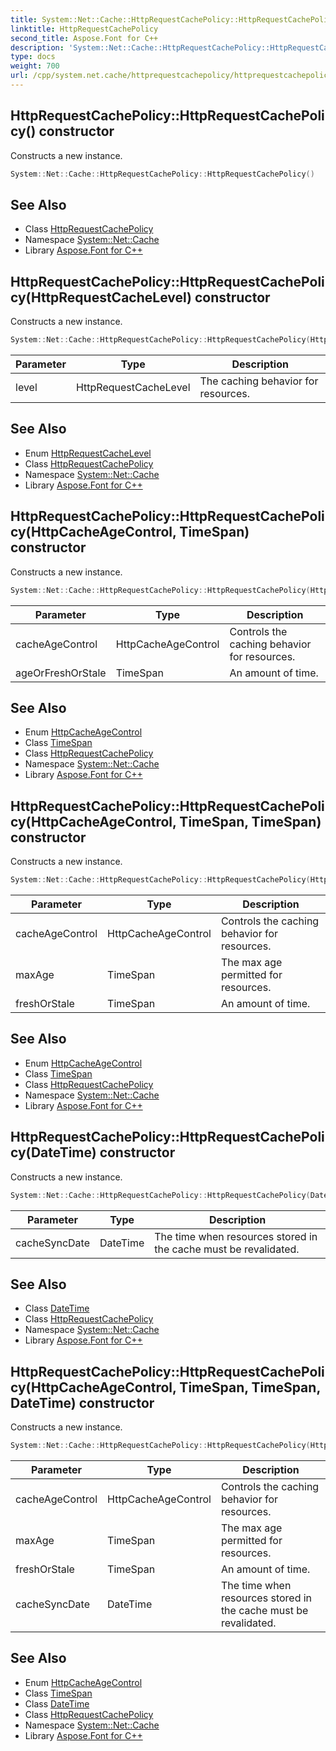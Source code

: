 ```yaml
---
title: System::Net::Cache::HttpRequestCachePolicy::HttpRequestCachePolicy constructor
linktitle: HttpRequestCachePolicy
second_title: Aspose.Font for C++
description: 'System::Net::Cache::HttpRequestCachePolicy::HttpRequestCachePolicy constructor. Constructs a new instance in C++.'
type: docs
weight: 700
url: /cpp/system.net.cache/httprequestcachepolicy/httprequestcachepolicy/
---
```

## HttpRequestCachePolicy::HttpRequestCachePolicy() constructor


Constructs a new instance.

```cpp
System::Net::Cache::HttpRequestCachePolicy::HttpRequestCachePolicy()
```

## See Also

* Class [HttpRequestCachePolicy](../)
* Namespace [System::Net::Cache](../../)
* Library [Aspose.Font for C++](../../../)
## HttpRequestCachePolicy::HttpRequestCachePolicy(HttpRequestCacheLevel) constructor


Constructs a new instance.

```cpp
System::Net::Cache::HttpRequestCachePolicy::HttpRequestCachePolicy(HttpRequestCacheLevel level)
```


| Parameter | Type | Description |
| --- | --- | --- |
| level | HttpRequestCacheLevel | The caching behavior for resources. |

## See Also

* Enum [HttpRequestCacheLevel](../../httprequestcachelevel/)
* Class [HttpRequestCachePolicy](../)
* Namespace [System::Net::Cache](../../)
* Library [Aspose.Font for C++](../../../)
## HttpRequestCachePolicy::HttpRequestCachePolicy(HttpCacheAgeControl, TimeSpan) constructor


Constructs a new instance.

```cpp
System::Net::Cache::HttpRequestCachePolicy::HttpRequestCachePolicy(HttpCacheAgeControl cacheAgeControl, TimeSpan ageOrFreshOrStale)
```


| Parameter | Type | Description |
| --- | --- | --- |
| cacheAgeControl | HttpCacheAgeControl | Controls the caching behavior for resources. |
| ageOrFreshOrStale | TimeSpan | An amount of time. |

## See Also

* Enum [HttpCacheAgeControl](../../httpcacheagecontrol/)
* Class [TimeSpan](../../../system/timespan/)
* Class [HttpRequestCachePolicy](../)
* Namespace [System::Net::Cache](../../)
* Library [Aspose.Font for C++](../../../)
## HttpRequestCachePolicy::HttpRequestCachePolicy(HttpCacheAgeControl, TimeSpan, TimeSpan) constructor


Constructs a new instance.

```cpp
System::Net::Cache::HttpRequestCachePolicy::HttpRequestCachePolicy(HttpCacheAgeControl cacheAgeControl, TimeSpan maxAge, TimeSpan freshOrStale)
```


| Parameter | Type | Description |
| --- | --- | --- |
| cacheAgeControl | HttpCacheAgeControl | Controls the caching behavior for resources. |
| maxAge | TimeSpan | The max age permitted for resources. |
| freshOrStale | TimeSpan | An amount of time. |

## See Also

* Enum [HttpCacheAgeControl](../../httpcacheagecontrol/)
* Class [TimeSpan](../../../system/timespan/)
* Class [HttpRequestCachePolicy](../)
* Namespace [System::Net::Cache](../../)
* Library [Aspose.Font for C++](../../../)
## HttpRequestCachePolicy::HttpRequestCachePolicy(DateTime) constructor


Constructs a new instance.

```cpp
System::Net::Cache::HttpRequestCachePolicy::HttpRequestCachePolicy(DateTime cacheSyncDate)
```


| Parameter | Type | Description |
| --- | --- | --- |
| cacheSyncDate | DateTime | The time when resources stored in the cache must be revalidated. |

## See Also

* Class [DateTime](../../../system/datetime/)
* Class [HttpRequestCachePolicy](../)
* Namespace [System::Net::Cache](../../)
* Library [Aspose.Font for C++](../../../)
## HttpRequestCachePolicy::HttpRequestCachePolicy(HttpCacheAgeControl, TimeSpan, TimeSpan, DateTime) constructor


Constructs a new instance.

```cpp
System::Net::Cache::HttpRequestCachePolicy::HttpRequestCachePolicy(HttpCacheAgeControl cacheAgeControl, TimeSpan maxAge, TimeSpan freshOrStale, DateTime cacheSyncDate)
```


| Parameter | Type | Description |
| --- | --- | --- |
| cacheAgeControl | HttpCacheAgeControl | Controls the caching behavior for resources. |
| maxAge | TimeSpan | The max age permitted for resources. |
| freshOrStale | TimeSpan | An amount of time. |
| cacheSyncDate | DateTime | The time when resources stored in the cache must be revalidated. |

## See Also

* Enum [HttpCacheAgeControl](../../httpcacheagecontrol/)
* Class [TimeSpan](../../../system/timespan/)
* Class [DateTime](../../../system/datetime/)
* Class [HttpRequestCachePolicy](../)
* Namespace [System::Net::Cache](../../)
* Library [Aspose.Font for C++](../../../)
